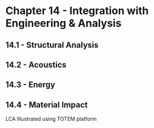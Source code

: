 # Chapter 14 - Integration with Engineering & Analysis

## 14.1 - Structural Analysis

## 14.2 - Acoustics

## 14.3 - Energy

## 14.4 - Material Impact

LCA Illustrated using TOTEM platform